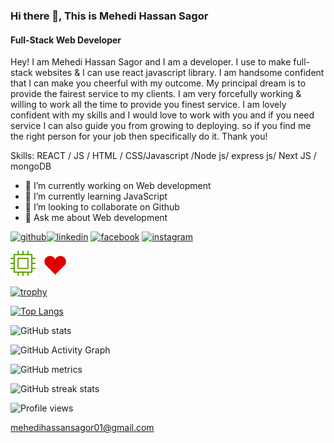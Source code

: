 ### Hi there 👋, This is Mehedi Hassan Sagor
#### Full-Stack Web Developer


Hey! I am Mehedi Hassan Sagor and I am a developer. I use to make full-stack websites & I can use react javascript library. I am handsome confident that I can make you cheerful with my outcome. My principal dream is to provide the fairest service to my clients. I am very forcefully working & willing to work all the time to provide you finest service. I am lovely confident with my skills and I would love to work with you and if you need service I can also guide you from growing to deploying. so if you find me the right person for your job then specifically do it. Thank you!

Skills: REACT / JS / HTML / CSS/Javascript /Node js/ express js/ Next JS / mongoDB

- 🔭 I’m currently working on Web development 
- 🌱 I’m currently learning JavaScript 
- 👯 I’m looking to collaborate on Github 
- 💬 Ask me about Web development 


[<img src='https://cdn.jsdelivr.net/npm/simple-icons@3.0.1/icons/github.svg' alt='github' height='40'>](https://github.com/mehedihassansagor)[<img src='https://cdn.jsdelivr.net/npm/simple-icons@3.0.1/icons/linkedin.svg' alt='linkedin' height='40'>](https://www.linkedin.com/in/https://www.linkedin.com/in/mehedi-hassan-sagor//) [<img src='https://cdn.jsdelivr.net/npm/simple-icons@3.0.1/icons/facebook.svg' alt='facebook' height='40'>](https://www.facebook.com/https://www.facebook.com/sagor286/) 
 [<img src='https://cdn.jsdelivr.net/npm/simple-icons@3.0.1/icons/instagram.svg' alt='instagram' height='40'>](https://www.instagram.com/https://www.instagram.com/sagor.mehedihassan//)  

<a href='https://docs.github.com/en/developers'><img src='https://raw.githubusercontent.com/acervenky/animated-github-badges/master/assets/devbadge.gif' width='40' height='40'></a> <a href='https://docs.github.com/en/github/supporting-the-open-source-community-with-github-sponsors'><img src='https://raw.githubusercontent.com/acervenky/animated-github-badges/master/assets/sponsorbadge.gif' width='35' height='35'></a> 

[![trophy](https://github-profile-trophy.vercel.app/?username=mehedihassansagor)](https://github.com/ryo-ma/github-profile-trophy)

[![Top Langs](https://github-readme-stats.vercel.app/api/top-langs/?username=mehedihassansagor)](https://github.com/anuraghazra/github-readme-stats)

![GitHub stats](https://github-readme-stats.vercel.app/api?username=mehedihassansagor&show_icons=true&count_private=true)  

![GitHub Activity Graph](https://activity-graph.herokuapp.com/graph?username=mehedihassansagor)  

![GitHub metrics](https://metrics.lecoq.io/mehedihassansagor)  

![GitHub streak stats](https://github-readme-streak-stats.herokuapp.com/?user=mehedihassansagor)  

![Profile views](https://gpvc.arturio.dev/mehedihassansagor)  

mehedihassansagor01@gmail.com
